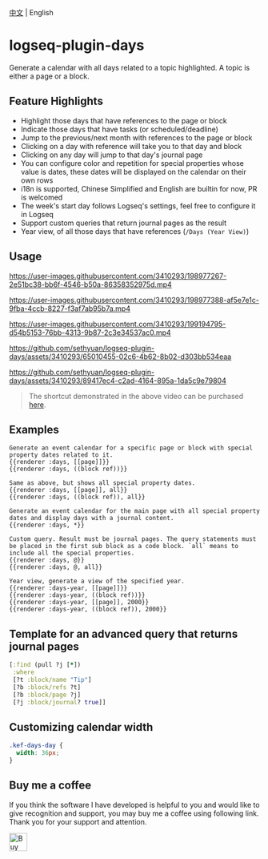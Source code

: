 [中文](README.md) | English

# logseq-plugin-days

Generate a calendar with all days related to a topic highlighted. A topic is either a page or a block.

## Feature Highlights

- Highlight those days that have references to the page or block
- Indicate those days that have tasks (or scheduled/deadline)
- Jump to the previous/next month with references to the page or block
- Clicking on a day with reference will take you to that day and block
- Clicking on any day will jump to that day's journal page
- You can configure color and repetition for special properties whose value is dates, these dates will be displayed on the calendar on their own rows
- i18n is supported, Chinese Simplified and English are builtin for now, PR is welcomed
- The week's start day follows Logseq's settings, feel free to configure it in Logseq
- Support custom queries that return journal pages as the result
- Year view, of all those days that have references (`/Days (Year View)`)

## Usage

https://user-images.githubusercontent.com/3410293/198977267-2e51bc38-bb6f-4546-b50a-86358352975d.mp4

https://user-images.githubusercontent.com/3410293/198977388-af5e7e1c-9fba-4ccb-8227-f3af7ab95b7a.mp4

https://user-images.githubusercontent.com/3410293/199194795-d54b5153-76bb-4313-9b87-2c3e34537ac0.mp4

https://github.com/sethyuan/logseq-plugin-days/assets/3410293/65010455-02c6-4b62-8b02-d303bb534eaa

https://github.com/sethyuan/logseq-plugin-days/assets/3410293/89417ec4-c2ad-4164-895a-1da5c9e79804

> The shortcut demonstrated in the above video can be purchased [here](https://www.buymeacoffee.com/sethyuan/e/186529).

## Examples

```
Generate an event calendar for a specific page or block with special property dates related to it.
{{renderer :days, [[page]]}}
{{renderer :days, ((block ref))}}

Same as above, but shows all special property dates.
{{renderer :days, [[page]], all}}
{{renderer :days, ((block ref)), all}}

Generate an event calendar for the main page with all special property dates and display days with a journal content.
{{renderer :days, *}}

Custom query. Result must be journal pages. The query statements must be placed in the first sub block as a code block. `all` means to include all the special properties.
{{renderer :days, @}}
{{renderer :days, @, all}}

Year view, generate a view of the specified year.
{{renderer :days-year, [[page]]}}
{{renderer :days-year, ((block ref))}}
{{renderer :days-year, [[page]], 2000}}
{{renderer :days-year, ((block ref)), 2000}}
```

## Template for an advanced query that returns journal pages

```clojure
[:find (pull ?j [*])
 :where
 [?t :block/name "Tip"]
 [?b :block/refs ?t]
 [?b :block/page ?j]
 [?j :block/journal? true]]
```

## Customizing calendar width

```css
.kef-days-day {
  width: 36px;
}
```

## Buy me a coffee

If you think the software I have developed is helpful to you and would like to give recognition and support, you may buy me a coffee using following link. Thank you for your support and attention.

<a href='https://ko-fi.com/R5R213X8MC' target='_blank'><img height='36' style='border:0px;height:36px;' src='https://storage.ko-fi.com/cdn/kofi1.png?v=3' border='0' alt='Buy Me a Coffee at ko-fi.com' /></a>
